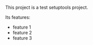 
This project is a test setuptools project.

Its features:
    
* feature 1
* feature 2
* feature 3
